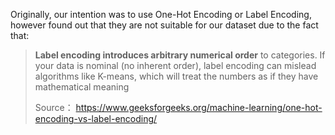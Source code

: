 Originally, our intention was to use One-Hot Encoding or Label Encoding, however found out that they are not suitable for our dataset due to the fact that:

> **Label encoding introduces arbitrary numerical order** to categories. 
If your data is nominal (no inherent order), label encoding can mislead algorithms like K-means, which will treat the numbers as if they have mathematical meaning
> 
> 
> Source： https://www.geeksforgeeks.org/machine-learning/one-hot-encoding-vs-label-encoding/
>
